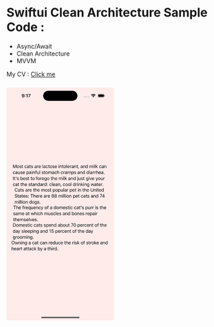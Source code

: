 
# Swiftui Clean Architecture Sample Code :

* Async/Await
* Clean Architecture
* MVVM

 My CV : [Click me](https://github.com/JavadSheikhsagha/RainDropView-SwfitUI/blob/main/Android%20Developer%20(3).pdf)

### 
<img src="https://github.com/JavadSheikhsagha/Cats_SwiftuiCodeSample/blob/main/Simulator%20Screenshot%20-%20iPhone%2014%20Pro%20-%202023-07-11%20at%2021.17.16.png" width="250">
